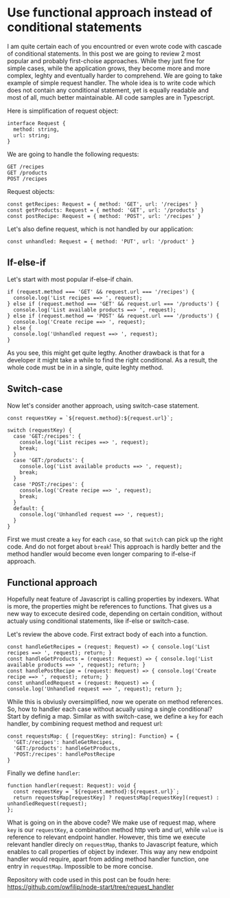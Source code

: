# Use functional approach instead of conditional statements

I am quite certain each of you encountred or even wrote code with cascade of conditional statements. In this post we are going to review 2 most popular and probably first-choise approaches. While they just fine for simple cases, while the application grows, they become more and more complex, leghty and eventually harder to comprehend. We are going to take example of simple request handler. The whole idea is to write code which does not contain any conditional statement, yet is equally readable and most of all, much better maintainable. All code samples are in Typescript.

Here is simplification of request object:

    interface Request {
      method: string, 
      url: string;
    }

We are going to handle the following requests:

    GET /recipes
    GET /products
    POST /recipes

Request objects:
    
    const getRecipes: Request = { method: 'GET', url: '/recipes' }
    const getProducts: Request = { method: 'GET', url: '/products' }
    const postRecipe: Request = { method: 'POST', url: '/recipes' }

Let's also define request, which is not handled by our application:

    const unhandled: Request = { method: 'PUT', url: '/product' }

## If-else-if

Let's start with most popular if-else-if chain.

    if (request.method === 'GET' && request.url === '/recipes') {
      console.log('List recipes ==> ', request);
    } else if (request.method === 'GET' && request.url === '/products') {
      console.log('List available products ==> ', request);
    } else if (request.method == 'POST' && request.url === '/products') {
      console.log('Create recipe ==> ', request);
    } else {
      console.log('Unhandled request ==> ', request);
    }

As you see, this might get quite legthy. Another drawback is that for a developer it might take a while to find the right conditional. As a result, the whole code must be in in a single, quite leghty method. 


## Switch-case

Now let's consider another approach, using switch-case statement.

    const requestKey = `${request.method}:${request.url}`;

    switch (requestKey) {
      case 'GET:/recipes': {
        console.log('List recipes ==> ', request);
        break;
      }
      case 'GET:/products': {
        console.log('List available products ==> ', request);
        break;
      }
      case 'POST:/recipes': {
        console.log('Create recipe ==> ', request);
        break;
      }
      default: {
        console.log('Unhandled request ==> ', request);
      }
    }

First we must create a `key` for each `case`, so that `switch` can pick up the right code. And do not forget about `break`! This approach is hardly better and the method handler would become even longer comparing to if-else-if approach.


## Functional approach

Hopefully neat feature of Javascript is calling properties by indexers. What is more, the properties might be references to functions. That gives us a new way to excecute desired code, depending on certain condition, without actualy using conditional statements, like if-else or switch-case.

Let's review the above code. First extract body of each into a function.

    const handleGetRecipes = (request: Request) => { console.log('List recipes ==> ', request); return; }
    const handleGetProducts = (request: Request) => { console.log('List available products ==> ', request); return; }
    const handlePostRecipe = (request: Request) => { console.log('Create recipe ==> ', request); return; }
    const unhandledRequest = (request: Request) => { console.log('Unhandled request ==> ', request); return };

While this is obviusly oversimplified, now we operate on method references. So, how to handler each case without acually using a single conditional? Start by definig a map. Similar as with switch-case, we define a `key` for each handler, by combining request method and request url:

    const requestsMap: { [requestKey: string]: Function} = {
      'GET:/recipes': handleGetRecipes,
      'GET:/products': handleGetProducts,
      'POST:/recipes': handlePostRecipe
    }

Finally we define `handler`:

    function handler(request: Request): void {
      const requestKey = `${request.method}:${request.url}`;
      return requestsMap[requestKey] ? requestsMap[requestKey](request) : unhandledRequest(request);
    };

What is going on in the above code? We make use of request map, where `key` is our `requestKey`, a combination method http verb and url, while `value` is reference to relevant endpoint handler. However, this time we execute relevant handler direcly on `requestMap`, thanks to Javascript feature, which enables to call properties of object by indexer. This way any new endpoint handler would require, apart from adding method handler function, one entry in `requestMap`. Impossible to be more concise.

Repository with code used in this post can be foudn here: https://github.com/owfilip/node-start/tree/request_handler


